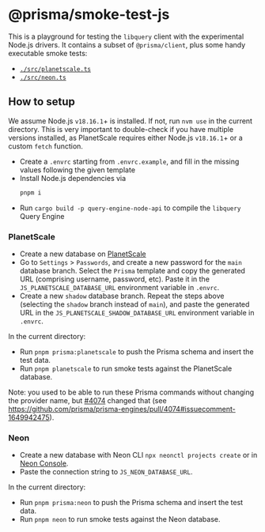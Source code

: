 # @prisma/smoke-test-js

This is a playground for testing the `libquery` client with the experimental Node.js drivers.
It contains a subset of `@prisma/client`, plus some handy executable smoke tests:
- [`./src/planetscale.ts`](./src/planetscale.ts)
- [`./src/neon.ts`](./src/neon.ts)

## How to setup

We assume Node.js `v18.16.1`+ is installed. If not, run `nvm use` in the current directory.
This is very important to double-check if you have multiple versions installed, as PlanetScale requires either Node.js `v18.16.1`+ or a custom `fetch` function.

- Create a `.envrc` starting from `.envrc.example`, and fill in the missing values following the given template
- Install Node.js dependencies via
  ```bash
  pnpm i
  ```
- Run `cargo build -p query-engine-node-api` to compile the `libquery` Query Engine

### PlanetScale

- Create a new database on [PlanetScale](https://planetscale.com/)
- Go to `Settings` > `Passwords`, and create a new password for the `main` database branch. Select the `Prisma` template and copy the generated URL (comprising username, password, etc). Paste it in the `JS_PLANETSCALE_DATABASE_URL` environment variable in `.envrc`.
- Create a new `shadow` database branch. Repeat the steps above (selecting the `shadow` branch instead of `main`), and paste the generated URL in the `JS_PLANETSCALE_SHADOW_DATABASE_URL` environment variable in `.envrc`.

In the current directory:
- Run `pnpm prisma:planetscale` to push the Prisma schema and insert the test data.
- Run `pnpm planetscale` to run smoke tests against the PlanetScale database.

Note: you used to be able to run these Prisma commands without changing the provider name, but [#4074](https://github.com/prisma/prisma-engines/pull/4074) changed that (see https://github.com/prisma/prisma-engines/pull/4074#issuecomment-1649942475).

### Neon

- Create a new database with Neon CLI `npx neonctl projects create` or in [Neon Console](https://neon.tech).
- Paste the connection string to `JS_NEON_DATABASE_URL`. 

In the current directory:
- Run `pnpm prisma:neon` to push the Prisma schema and insert the test data.
- Run `pnpm neon` to run smoke tests against the Neon database.
